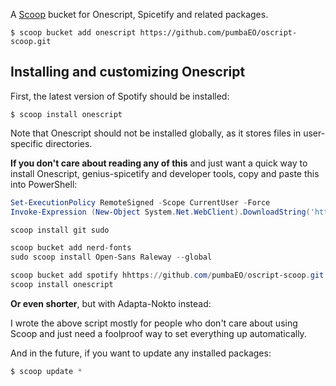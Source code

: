 A [Scoop](https://github.com/lukesampson/scoop) bucket for Onescript, Spicetify and related packages.

    $ scoop bucket add onescript https://github.com/pumbaEO/oscript-scoop.git

## Installing and customizing Onescript

First, the latest version of Spotify should be installed:

    $ scoop install onescript

Note that Onescript should not be installed globally, as it stores files in user-specific directories.

**If you don't care about reading any of this** and just want a quick way to install Onescript, genius-spicetify and developer tools, copy and paste this into
PowerShell:

```powershell
Set-ExecutionPolicy RemoteSigned -Scope CurrentUser -Force
Invoke-Expression (New-Object System.Net.WebClient).DownloadString('https://get.scoop.sh')

scoop install git sudo

scoop bucket add nerd-fonts
sudo scoop install Open-Sans Raleway --global

scoop bucket add spotify hhttps://github.com/pumbaEO/oscript-scoop.git
scoop install onescript


```

**Or even shorter**, but with Adapta-Nokto instead:

I wrote the above script mostly for people who don't care about using Scoop and just need a
foolproof way to set everything up automatically.

And in the future, if you want to update any installed packages:

```powershell
$ scoop update *
```
